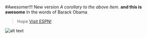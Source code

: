 #Awesomer!!!
New version
  *A corollary to the above item.*
  **and this is awesome**
In the words of Barack Obama
> Hope
[Visit ESPN!](https://www.espn.com)

![alt text](../ScreenShot.png)
